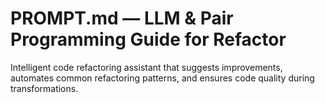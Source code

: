 # PROMPT.md — LLM & Pair Programming Guide for Refactor

Intelligent code refactoring assistant that suggests improvements, automates common refactoring patterns, and ensures code quality during transformations.
